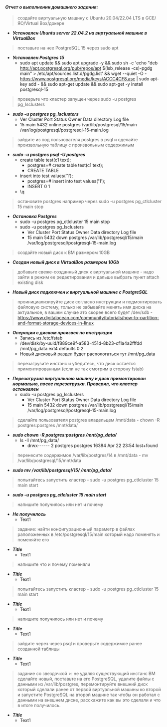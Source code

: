 #### *Отчет о выполнении домашнего задания:*


> создайте виртуальную машину c Ubuntu 20.04/22.04 LTS в GCE/ЯО/Virtual Box/докере
* **_Установлен Ubuntu server 22.04.2 на виртуальной машине в VirtualBox_**


> поставьте на нее PostgreSQL 15 через sudo apt
* **_Установлен Postgres 15_**  
    * sudo apt update && sudo apt upgrade -y && sudo sh -c 'echo "deb http://apt.postgresql.org/pub/repos/apt $(lsb_release -cs)-pgdg main" > /etc/apt/sources.list.d/pgdg.list' && wget --quiet -O - https://www.postgresql.org/media/keys/ACCC4CF8.asc | sudo apt-key add - && sudo apt-get update && sudo apt-get -y install postgresql-15
	
	
> проверьте что кластер запущен через sudo -u postgres pg_lsclusters
* **_sudo -u postgres pg_lsclusters_**  
    * Ver Cluster Port Status Owner    Data directory              Log file
    * 15  main    5432 online postgres /var/lib/postgresql/15/main /var/log/postgresql/postgresql-15-main.log
	
	
> зайдите из под пользователя postgres в psql и сделайте произвольную таблицу с произвольным содержимым
* **_sudo -u postgres psql -U postgres_**  
    * create table test(c1 text);
    	* postgres=# create table test(c1 text);
    	* CREATE TABLE
    * insert into test values('1');
    	* postgres=# insert into test values('1');
    	* INSERT 0 1
    * \q
	
	
> остановите postgres например через sudo -u postgres pg_ctlcluster 15 main stop
* **_Остановка Postgres_**  
    * sudo -u postgres pg_ctlcluster 15 main stop
    * sudo -u postgres pg_lsclusters
    	* Ver Cluster Port Status Owner    Data directory              Log file
    	* 15  main    5432 down   postgres /var/lib/postgresql/15/main /var/log/postgresql/postgresql-15-main.log

	
> создайте новый диск к ВМ размером 10GB
* **_Создан новый диск в VirtualBox размером 10Gb_**  

	
> добавьте свеже-созданный диск к виртуальной машине - надо зайти в режим ее редактирования и дальше выбрать пункт attach existing disk
* **_Новый диск подключен к виртуальной машине с PostgreSQL_**  

	
> проинициализируйте диск согласно инструкции и подмонтировать файловую систему, только не забывайте менять имя диска на актуальное, в вашем случае это скорее всего будет /dev/sdb - https://www.digitalocean.com/community/tutorials/how-to-partition-and-format-storage-devices-in-linux
* **_Операции с диском произвел по инструкции_**  
    * Запись из /etc/fstab
    * /dev/disk/by-uuid/f889ce9f-a583-451d-8b23-cf1a4a2fffdd /mnt/pg_data ext4 defaults 0 2
    * Новый дисковый раздел будет распологаться тут /mnt/pg_data


> перезагрузите инстанс и убедитесь, что диск остается примонтированным (если не так смотрим в сторону fstab)
* **_Перезагрузил виртуальною машину и диск примонтирован нормально, после перезагрузки. Проверил, что кластер остановлен_**  
    * sudo -u postgres pg_lsclusters
    	* Ver Cluster Port Status Owner    Data directory              Log file
    	* 15  main    5432 down   postgres /var/lib/postgresql/15/main /var/log/postgresql/postgresql-15-main.log


> сделайте пользователя postgres владельцем /mnt/data - chown -R postgres:postgres /mnt/data/
* **_sudo chown -R postgres:postgres /mnt/pg_data/_**  
    * ls -ll /mnt/pg_data/
    	* drwx------ 2 postgres postgres 16384 Apr 22 23:54 lost+found


> перенесите содержимое /var/lib/postgres/14 в /mnt/data - mv /var/lib/postgresql/15/mnt/data
* **_sudo mv /var/lib/postgresql/15/ /mnt/pg_data/_**  

	
> попытайтесь запустить кластер - sudo -u postgres pg_ctlcluster 15 main start
* **_sudo -u postgres pg_ctlcluster 15 main start_**  

	
> напишите получилось или нет и почему
* **_Не получилось_**  
    * Text1
	
> задание: найти конфигурационный параметр в файлах раположенных в /etc/postgresql/15/main который надо поменять и поменяйте его
* **_Title_**  
    * Text1
	
> напишите что и почему поменяли
* **_Title_**  
    * Text1
	
> попытайтесь запустить кластер - sudo -u postgres pg_ctlcluster 15 main start
* **_Title_**  
    * Text1
	
> напишите получилось или нет и почему
* **_Title_**  
    * Text1
	
> зайдите через через psql и проверьте содержимое ранее созданной таблицы
* **_Title_**  
    * Text1
	
> задание со звездочкой >: не удаляя существующий инстанс ВМ сделайте новый, поставьте на его PostgreSQL, удалите файлы с данными из /var/lib/postgres, перемонтируйте внешний диск который сделали ранее от первой виртуальной машины ко второй и запустите PostgreSQL на второй машине так чтобы он работал с данными на внешнем диске, расскажите как вы это сделали и что в итоге получилось.
* **_Title_**  
    * Text1
